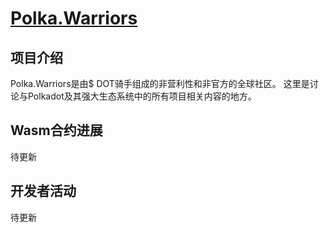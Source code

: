 # [Polka.Warriors](http://polkawarriors.com/)

## 项目介绍

Polka.Warriors是由$ DOT骑手组成的非营利性和非官方的全球社区。 这里是讨论与Polkadot及其强大生态系统中的所有项目相关内容的地方。

## Wasm合约进展

待更新

## 开发者活动

待更新
